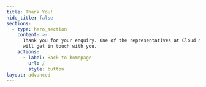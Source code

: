```yaml
---
title: Thank You!
hide_title: false
sections:
  - type: hero_section
    content: >-
      Thank you for your enquiry. One of the representatives at Cloud Native Labs 
      will get in touch with you.
    actions:
      - label: Back to homepage
        url: /
        style: button
layout: advanced
---
```

